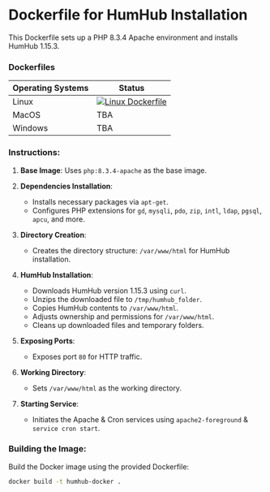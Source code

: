 # Dockerfile for HumHub Installation

This Dockerfile sets up a PHP 8.3.4 Apache environment and installs HumHub 1.15.3.

### Dockerfiles
| Operating Systems | Status |
|-------------------|--------|
| Linux             | [![Linux Dockerfile](https://github.com/GreenMeteor/humhub-docker/actions/workflows/test.yml/badge.svg)](https://github.com/GreenMeteor/humhub-docker/actions/workflows/test.yml) |
| MacOS             | TBA    |
| Windows           | TBA    |

### Instructions:

1. **Base Image**: Uses `php:8.3.4-apache` as the base image.

2. **Dependencies Installation**:
   - Installs necessary packages via `apt-get`.
   - Configures PHP extensions for `gd`, `mysqli`, `pdo`, `zip`, `intl`, `ldap`, `pgsql`, `apcu`, and more.

3. **Directory Creation**:
   - Creates the directory structure: `/var/www/html` for HumHub installation.

4. **HumHub Installation**:
   - Downloads HumHub version 1.15.3 using `curl`.
   - Unzips the downloaded file to `/tmp/humhub_folder`.
   - Copies HumHub contents to `/var/www/html`.
   - Adjusts ownership and permissions for `/var/www/html`.
   - Cleans up downloaded files and temporary folders.

5. **Exposing Ports**:
   - Exposes port `80` for HTTP traffic.

6. **Working Directory**:
   - Sets `/var/www/html` as the working directory.

7. **Starting Service**:
   - Initiates the Apache & Cron services using `apache2-foreground` & `service cron start`.

### Building the Image:

Build the Docker image using the provided Dockerfile:

```bash
docker build -t humhub-docker .
```
